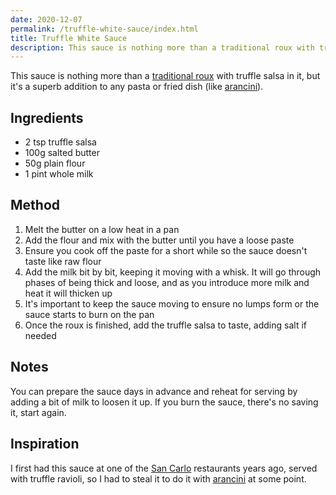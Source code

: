 ```yaml
---
date: 2020-12-07
permalink: /truffle-white-sauce/index.html
title: Truffle White Sauce
description: This sauce is nothing more than a traditional roux with truffle salsa in it, but it's a superb addition to any pasta or fried dish (like arancini).
---
```


This sauce is nothing more than a [traditional roux](https://www.bbcgoodfood.com/howto/guide/how-make-roux) with truffle salsa in it, but it's a superb addition to any pasta or fried dish (like [arancini](/wild-mushroom-arancini-truffle-sauce)).

## Ingredients

* 2 tsp truffle salsa
* 100g salted butter
* 50g plain flour
* 1 pint whole milk

## Method

1. Melt the butter on a low heat in a pan
1. Add the flour and mix with the butter until you have a loose paste
1. Ensure you cook off the paste for a short while so the sauce doesn't taste like raw flour
1. Add the milk bit by bit, keeping it moving with a whisk. It will go through phases of being thick and loose, and as you introduce more milk and heat it will thicken up
1. It's important to keep the sauce moving to ensure no lumps form or the sauce starts to burn on the pan
1. Once the roux is finished, add the truffle salsa to taste, adding salt if needed

## Notes

You can prepare the sauce days in advance and reheat for serving by adding a bit of milk to loosen it up. If you burn the sauce, there's no saving it, start again.

## Inspiration

I first had this sauce at one of the [San Carlo](https://sancarlo.co.uk/) restaurants years ago, served with truffle ravioli, so I had to steal it to do it with [arancini](/wild-mushroom-arancini-truffle-sauce) at some point.
